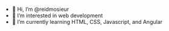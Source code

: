 - 👋 Hi, I’m @reidmosieur
- 👀 I’m interested in web development
- 🌱 I’m currently learning HTML, CSS, Javascript, and Angular
